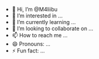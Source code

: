 - 👋 Hi, I’m @M4liibu
- 👀 I’m interested in ...
- 🌱 I’m currently learning ...
- 💞️ I’m looking to collaborate on ...
- 📫 How to reach me ...
- 😄 Pronouns: ...
- ⚡ Fun fact: ...

<!---
M4liibu/M4liibu is a ✨ special ✨ repository because its `README.md` (this file) appears on your GitHub profile.
You can click the Preview link to take a look at your changes.
--->
